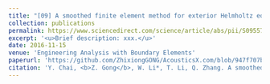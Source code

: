 ```yaml
---
title: "[09] A smoothed finite element method for exterior Helmholtz equation in two dimensions"
collection: publications
permalink: https://www.sciencedirect.com/science/article/abs/pii/S0955799717300711
excerpt: '<u>Brief description: xxx.</u>'
date: 2016-11-15
venue: 'Engineering Analysis with Boundary Elements'
paperurl: 'https://github.com/ZhixiongGONG/AcousticsX.com/blob/947f707b22bbd3298d73db5a392b3bcfd3d66424/files/Journal_C05_2017CMA(FEM).pdf'
citation: 'Y. Chai, <b>Z. Gong</b>, W. Li*, T. Li, Q. Zhang. A smoothed finite element method for exterior Helmholtz equation in two dimensions. <i>Engineering Analysis with Boundary Elements</i> 84, 237-252, (2017).'
---
```

